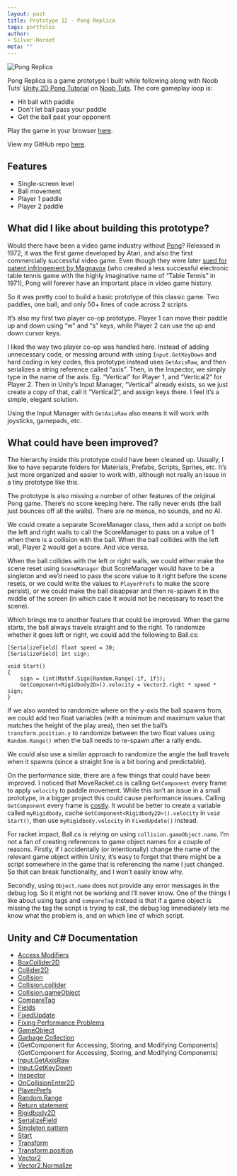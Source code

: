 ```yaml
---
layout: post
title: Prototype 12 - Pong Replica
tags: portfolio
author:
- Silver-Hornet
meta: ""
---
```


![Pong Replica]({{site.url}}/pong-replica.gif)

Pong Replica is a game prototype I built while following along with Noob Tuts’ [Unity 2D Pong Tutorial](https://noobtuts.com/unity/2d-pong-game) on [Noob Tuts](https://www.noobtuts.com/). The core gameplay loop is:

- Hit ball with paddle
- Don’t let ball pass your paddle
- Get the ball past your opponent

Play the game in your browser [here](https://play.unity.com/mg/other/tetris-replica-from-noob-tuts-unity-2d-pong-game-tutorial).

View my GitHub repo [here](https://github.com/silver-hornet/noobtuts-pong-replica).

## Features
- Single-screen level
- Ball movement
- Player 1 paddle
- Player 2 paddle

## What did I like about building this prototype?
Would there have been a video game industry without [Pong](https://en.wikipedia.org/wiki/Pong)? Released in 1972, it was the first game developed by Atari, and also the first commercially successful video game. Even though they were later  [sued for patent infringement by Magnavox](https://thinksetmag.com/insights/digital-detective-pong) (who created a less successful electronic table tennis game with the highly imaginative name of “Table Tennis” in 1971), Pong will forever have an important place in video game history.

So it was pretty cool to build a basic prototype of this classic game. Two paddles, one ball, and only 50+ lines of code across 2 scripts.

It’s also my first two player co-op prototype. Player 1 can move their paddle up and down using “w” and “s” keys, while Player 2 can use the up and down cursor keys.

I liked the way two player co-op was handled here. Instead of adding unnecessary code, or messing around with using `Input.GetKeyDown` and hard coding in key codes, this prototype instead uses `GetAxisRaw`, and then serializes a string reference called “axis”. Then, in the Inspector, we simply type in the name of the axis. Eg. “Vertical” for Player 1, and “Vertical2” for Player 2. Then in Unity’s Input Manager, “Vertical” already exists, so we just create a copy of that, call it “Vertical2”, and assign keys there. I feel it’s a simple, elegant solution. 

Using the Input Manager with `GetAxisRaw` also means it will work with joysticks, gamepads, etc.

## What could have been improved?
The hierarchy inside this prototype could have been cleaned up. Usually, I like to have separate folders for Materials, Prefabs, Scripts, Sprites, etc. It’s just more organized and easier to work with, although not really an issue in a tiny prototype like this.

The prototype is also missing a number of other features of the original Pong game. There’s no score keeping here. The rally never ends (the ball just bounces off all the walls). There are no menus, no sounds, and no AI.

We could create a separate ScoreManager class, then add a script on both the left and right walls to call the ScoreManager to pass on a value of 1 when there is a collision with the ball. When the ball collides with the left wall, Player 2 would get a score. And vice versa.

When the ball collides with the left or right walls, we could either make the scene reset using `SceneManager` (but ScoreManager would have to be a singleton and we’d need to pass the score value to it right before the scene resets, or we could write the values to `PlayerPrefs` to make the score persist), or we could make the ball disappear and then re-spawn it in the middle of the screen (in which case it would not be necessary to reset the scene).

Which brings me to another feature that could be improved. When the game starts, the ball always travels straight and to the right. To randomize whether it goes left or right, we could add the following to Ball.cs:

	[SerializeField] float speed = 30;
    [SerializeField] int sign;

    void Start()
    {
        sign = (int)Mathf.Sign(Random.Range(-1f, 1f));
        GetComponent<Rigidbody2D>().velocity = Vector2.right * speed * sign;
    }

If we also wanted to randomize where on the y-axis the ball spawns from, we could add two float variables (with a minimum and maximum value that matches the height of the play area), then set the ball’s `transform.position.y` to randomize between the two float values using `Random.Range()` when the ball needs to re-spawn after a rally ends.

We could also use a similar approach to randomize the angle the ball travels when it spawns (since a straight line is a bit boring and predictable).

On the performance side, there are a few things that could have been improved. I noticed that MoveRacket.cs is calling `GetComponent` every frame to apply `velocity` to paddle movement. While this isn’t an issue in a small prototype, in a bigger project this could cause performance issues. Calling `GetComponent` every frame is [costly](https://www.monkeykidgc.com/2021/02/unity-getcomponent.html). It would be better to create a variable called `myRigidbody`, cache `GetComponent<Rigidbody2D>().velocity` in `void Start()`, then use `myRigidbody.velocity` in `FixedUpdate()` instead.

For racket impact, Ball.cs is relying on using `collision.gameObject.name`. I’m not a fan of creating references to game object names for a couple of reasons. Firstly, if I accidentally (or intentionally) change the name of the relevant game object within Unity, it’s easy to forget that there might be a script somewhere in the game that is referencing the name I just changed. So that can break functionality, and I won’t easily know why.

Secondly, using `Object.name` does not provide any error messages in the debug log. So it might not be working and I’ll never know. One of the things I like about using tags and `compareTag` instead is that if a game object is missing the tag the script is trying to call, the debug log immediately lets me know what the problem is, and on which line of which script.

## Unity and C# Documentation
- [Access Modifiers](https://docs.microsoft.com/en-us/dotnet/csharp/programming-guide/classes-and-structs/access-modifiers)
- [BoxCollider2D](https://docs.unity3d.com/2018.4/Documentation/ScriptReference/BoxCollider2D.html)
- [Collider2D](https://docs.unity3d.com/2018.4/Documentation/ScriptReference/Collider2D.html)
- [Collision](https://docs.unity3d.com/2018.4/Documentation/ScriptReference/Collision.html)
- [Collision.collider](https://docs.unity3d.com/2018.4/Documentation/ScriptReference/Collision-collider.html)
- [Collision.gameObject](https://docs.unity3d.com/2018.4/Documentation/ScriptReference/Collision-gameObject.html)
- [CompareTag](https://docs.unity3d.com/ScriptReference/GameObject.CompareTag.html)
- [Fields](https://docs.microsoft.com/en-us/dotnet/csharp/programming-guide/classes-and-structs/fields)
- [FixedUpdate](https://docs.unity3d.com/2018.4/Documentation/ScriptReference/Experimental.PlayerLoop.FixedUpdate.html)
- [Fixing Performance Problems](https://learn.unity.com/tutorial/fixing-performance-problems-2019-3?uv=2019.3#5e85b706edbc2a0020b5e02a)
- [GameObject](https://docs.unity3d.com/2018.4/Documentation/ScriptReference/GameObject.html)
- [Garbage Collection](https://docs.unity3d.com/2018.4/Documentation/Manual/UnderstandingAutomaticMemoryManagement.html)
- [GetComponent for Accessing, Storing, and Modifying Components](GetComponent for Accessing, Storing, and Modifying Components)
- [Input.GetAxisRaw](https://docs.unity3d.com/2018.4/Documentation/ScriptReference/Input.GetAxisRaw.html)
- [Input.GetKeyDown](https://docs.unity3d.com/2018.4/Documentation/ScriptReference/Input.GetKeyDown.html)
- [Inspector](https://docs.unity3d.com/2018.4/Documentation/Manual/UsingTheInspector.html)
- [OnCollisionEnter2D](https://docs.unity3d.com/2018.4/Documentation/ScriptReference/MonoBehaviour.OnCollisionEnter2D.html)
- [PlayerPrefs](https://docs.unity3d.com/2018.4/Documentation/ScriptReference/PlayerPrefs.html)
- [Random.Range](https://docs.unity3d.com/2018.4/Documentation/ScriptReference/Random.Range.html)
- [Return statement](https://en.wikipedia.org/wiki/Return_statement)
- [Rigidbody2D](https://docs.unity3d.com/2018.4/Documentation/ScriptReference/Rigidbody2D.html)
- [SerializeField](https://docs.unity3d.com/2018.4/Documentation/ScriptReference/SerializeField.html)
- [Singleton pattern](https://en.wikipedia.org/wiki/Singleton_pattern)
- [Start](https://docs.unity3d.com/2018.4/Documentation/ScriptReference/MonoBehaviour.Start.html)
- [Transform](https://docs.unity3d.com/2018.4/Documentation/ScriptReference/Transform.html)
- [Transform.position](https://docs.unity3d.com/2018.4/Documentation/ScriptReference/Transform-position.html)
- [Vector2](https://docs.unity3d.com/2018.4/Documentation/ScriptReference/Vector2.html)
- [Vector2.Normalize](https://docs.unity3d.com/ScriptReference/Vector2.Normalize.html)